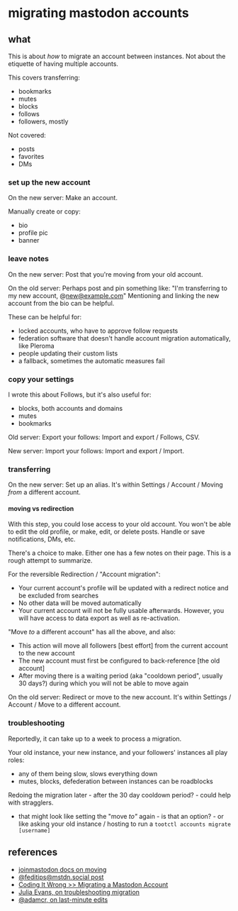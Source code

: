 # migrating mastodon accounts

## what
This is about *how* to migrate an account between instances.
Not about the etiquette of having multiple accounts.

This covers transferring:
* bookmarks
* mutes
* blocks
* follows
* followers, mostly

Not covered:
* posts
* favorites
* DMs

### set up the new account
On the new server:
Make an account.

Manually create or copy:
* bio
* profile pic
* banner

### leave notes
On the new server:
Post that you're moving from your old account.

On the old server:
Perhaps post and pin something like: "I'm transferring to my new account, @new@example.com"
Mentioning and linking the new account from the bio can be helpful.

These can be helpful for:
* locked accounts, who have to approve follow requests
* federation software that doesn't handle account migration automatically, like Pleroma
* people updating their custom lists
* a fallback, sometimes the automatic measures fail

### copy your settings
I wrote this about Follows, but it's also useful for:
* blocks, both accounts and domains
* mutes
* bookmarks

Old server:
Export your follows:
Import and export / Follows, CSV.

New server:
Import your follows:
Import and export / Import.

### transferring
On the new server:
Set up an alias.
It's within Settings / Account / Moving *from* a different account.

#### moving vs redirection
With this step, you could lose access to your old account.
You won't be able to edit the old profile, or make, edit, or delete posts.
Handle or save notifications, DMs, etc.

There's a choice to make.
Either one has a few notes on their page.
This is a rough attempt to summarize.

For the reversible Redirection / "Account migration":
* Your current account's profile will be updated with a redirect notice and be excluded from searches
* No other data will be moved automatically
* Your current account will not be fully usable afterwards. However, you will have access to data export as well as re-activation.

"Move *to* a different account" has all the above, and also:
* This action will move all followers [best effort] from the current account to the new account
* The new account must first be configured to back-reference [the old account]
* After moving there is a waiting period (aka "cooldown period", usually 30 days?) during which you will not be able to move again

On the old server:
Redirect or move to the new account.
It's within Settings / Account / Move to a different account.

### troubleshooting
Reportedly, it can take up to a week to process a migration.

Your old instance, your new instance, and your followers' instances all play roles:
* any of them being slow, slows everything down
* mutes, blocks, defederation between instances can be roadblocks

Redoing the migration later - after the 30 day cooldown period? - could help with stragglers.
* that might look like setting the "move *to"* again - is that an option? - or like asking your old instance / hosting to run a `tootctl accounts migrate [username]`


## references
* [joinmastodon docs on moving](https://docs.joinmastodon.org/user/moving/)
* [@feditips@mstdn.social post](https://mstdn.social/@feditips/107939441820299376)
* [Coding It Wrong >> Migrating a Mastodon Account](https://codingitwrong.com/2022/10/10/migrating-a-mastodon-account.html)
* [Julia Evans, on troubleshooting migration](https://social.jvns.ca/@b0rk/109702593487773525)
* [@adamcr, on last-minute edits](https://mastodon.lol/@adamcr/109837226707470902)
